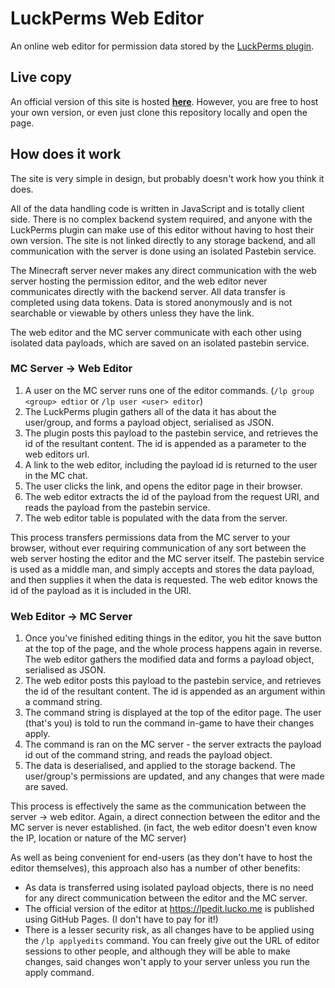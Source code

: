 # LuckPerms Web Editor
An online web editor for permission data stored by the [LuckPerms plugin](https://github.com/lucko/LuckPerms).

## Live copy
An official version of this site is hosted [**here**](https://luckperms.github.io/editor/). However, you are free to host your own version, or even just clone this repository locally and open the page.

## How does it work
The site is very simple in design, but probably doesn't work how you think it does.

All of the data handling code is written in JavaScript and is totally client side. There is no complex backend system required, and anyone with the LuckPerms plugin can make use of this editor without having to host their own version. The site is not linked directly to any storage backend, and all communication with the server is done using an isolated Pastebin service.

The Minecraft server never makes any direct communication with the web server hosting the permission editor, and the web editor never communicates directly with the backend server. All data transfer is completed using data tokens. Data is stored anonymously and is not searchable or viewable by others unless they have the link.

The web editor and the MC server communicate with each other using isolated data payloads, which are saved on an isolated pastebin service.

### MC Server -> Web Editor

1. A user on the MC server runs one of the editor commands. (`/lp group <group> edtior` or `/lp user <user> editor`)
2. The LuckPerms plugin gathers all of the data it has about the user/group, and forms a payload object, serialised as JSON.
3. The plugin posts this payload to the pastebin service, and retrieves the id of the resultant content. The id is appended as a parameter to the web editors url.
4. A link to the web editor, including the payload id is returned to the user in the MC chat.
5. The user clicks the link, and opens the editor page in their browser.
6. The web editor extracts the id of the payload from the request URI, and reads the payload from the pastebin service.
7. The web editor table is populated with the data from the server.

This process transfers permissions data from the MC server to your browser, without ever requiring communication of any sort between the web server hosting the editor and the MC server itself. The pastebin service is used as a middle man, and simply accepts and stores the data payload, and then supplies it when the data is requested. The web editor knows the id of the payload as it is included in the URI.

### Web Editor -> MC Server

1. Once you've finished editing things in the editor, you hit the save button at the top of the page, and the whole process happens again in reverse. The web editor gathers the modified data and forms a payload object, serialised as JSON.
2. The web editor posts this payload to the pastebin service, and retrieves the id of the resultant content. The id is appended as an argument within a command string.
3. The command string is displayed at the top of the editor page. The user (that's you) is told to run the command in-game to have their changes apply. 
4. The command is ran on the MC server - the server extracts the payload id out of the command string, and reads the payload object.
5. The data is deserialised, and applied to the storage backend. The user/group's permissions are updated, and any changes that were made are saved. 

This process is effectively the same as the communication between the server -> web editor. Again, a direct connection between the editor and the MC server is never established. (in fact, the web editor doesn't even know the IP, location or nature of the MC server)

As well as being convenient for end-users (as they don't have to host the editor themselves), this approach also has a number of other benefits:

* As data is transferred using isolated payload objects, there is no need for any direct communication between the editor and the MC server.
* The official version of the editor at https://lpedit.lucko.me is published using GitHub Pages. (I don't have to pay for it!)
* There is a lesser security risk, as all changes have to be applied using the `/lp applyedits` command. You can freely give out the URL of editor sessions to other people, and although they will be able to make changes, said changes won't apply to your server unless you run the apply command.
